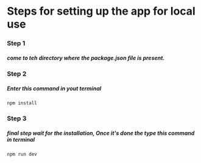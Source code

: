 # Steps for setting up the app for local use

### Step 1
##### come to teh directory where the package.json file is present.

### Step 2 
##### Enter this command in yout terminal
 ```npm install```

### Step 3
##### final step wait for the installation, Once it's done the type this command in terminal
```npm run dev```